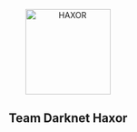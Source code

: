<p align="center"><a href="https://github.com/darknethaxor/"><img title="HAXOR" src="https://1.bp.blogspot.com/-ui9y_7kjZQQ/X65oQ5mMZ4I/AAAAAAAAADA/E7NzB1nhbpQn1J1mNGOX3Zx8WtJSrP5AwCLcBGAsYHQ/s320/20201113_170028.png" height="150" width="150"></a></p>
<h2 align="center">Team Darknet Haxor</h2>

<p align="center"> <a href="https://github-readme-stats.vercel.app/api/pin/?username=darknethaxor&repo=haxor&theme=dark" height="20" widht="40"></a> <a href="https://github-readme-stats.vercel.app/api/pin/?username=darknethaxor&repo=webscan&theme=dark" height="20" widht="40"></a></p>




